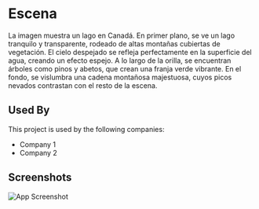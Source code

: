 
# Escena


La imagen muestra un lago en Canadá. En primer plano, se ve un lago tranquilo y transparente, rodeado de altas montañas cubiertas de vegetación. El cielo despejado se refleja perfectamente en la superficie del agua, creando un efecto espejo. A lo largo de la orilla, se encuentran árboles como pinos y abetos, que crean una franja verde vibrante. En el fondo, se vislumbra una cadena montañosa majestuosa, cuyos picos nevados contrastan con el resto de la escena.


## Used By

This project is used by the following companies:

- Company 1
- Company 2


## Screenshots

![App Screenshot](https://via.placeholder.com/468x300?text=App+Screenshot+Here)

